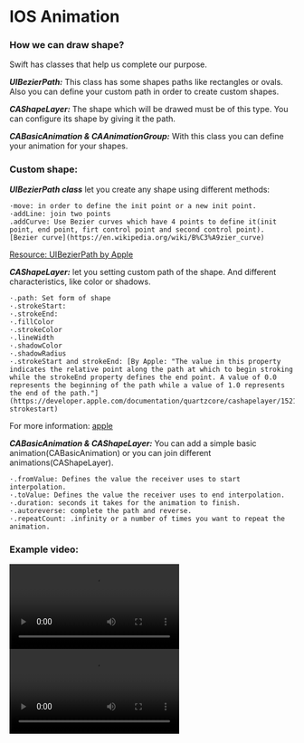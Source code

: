 # IOS Animation

### How we can draw shape?

Swift has classes that help us complete our purpose.

___UIBezierPath:___ This class has some shapes paths like rectangles or ovals. Also you can define your custom path in order to create custom shapes.

___CAShapeLayer:___ The shape which will be drawed must be of this type. You can configure its shape by giving it the path.

___CABasicAnimation & CAAnimationGroup:___ With this class you can define your animation for your shapes.

### Custom shape:

___UIBezierPath class___ let you create any shape using different methods:
    
    ·move: in order to define the init point or a new init point.
    ·addLine: join two points
    .addCurve: Use Bezier curves which have 4 points to define it(init point, end point, firt control point and second control point). [Bezier curve](https://en.wikipedia.org/wiki/B%C3%A9zier_curve) 

[Resource: UIBezierPath by Apple](https://developer.apple.com/documentation/uikit/uibezierpath)

___CAShapeLayer:___ let you setting custom path of the shape. And different characteristics, like color or shadows. 

    ·.path: Set form of shape
    ·.strokeStart: 
    ·.strokeEnd: 
    ·.fillColor
    ·.strokeColor
    ·.lineWidth
    ·.shadowColor
    ·.shadowRadius
    ·.strokeStart and strokeEnd: [By Apple: "The value in this property indicates the relative point along the path at which to begin stroking while the strokeEnd property defines the end point. A value of 0.0 represents the beginning of the path while a value of 1.0 represents the end of the path."](https://developer.apple.com/documentation/quartzcore/cashapelayer/1521929-strokestart)

For more information: [apple](https://developer.apple.com/documentation/quartzcore/cashapelayer)

___CABasicAnimation & CAShapeLayer:___ You can add a simple basic animation(CABasicAnimation) or you can join different animations(CAShapeLayer).

    ·.fromValue: Defines the value the receiver uses to start interpolation.
    ·.toValue: Defines the value the receiver uses to end interpolation.
    ·.duration: seconds it takes for the animation to finish. 
    ·.autoreverse: complete the path and reverse.
    ·.repeatCount: .infinity or a number of times you want to repeat the animation.

### Example video:

![Animation 1](animation1.mov)
![Animation 2](animation2.mov)
